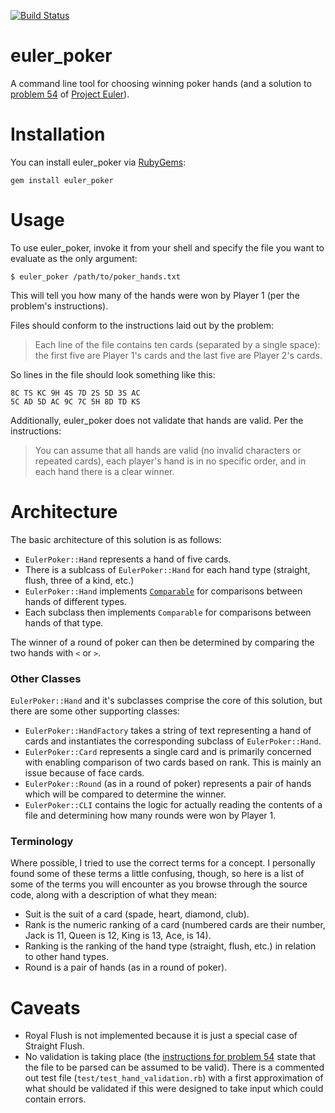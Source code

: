 [![Build Status](https://travis-ci.org/toasterlovin/euler_poker.svg?branch=master)](https://travis-ci.org/toasterlovin/euler_poker)

# euler_poker

A command line tool for choosing winning poker hands (and a solution to
[problem 54] of [Project Euler]).

[problem 54]: https://projecteuler.net/problem=54
[Project Euler]: https://projecteuler.net

# Installation

You can install euler_poker via [RubyGems]:

```
gem install euler_poker
```

[RubyGems]: https://rubygems.org

# Usage

To use euler_poker, invoke it from your shell and specify the file you want to
evaluate as the only argument:

```
$ euler_poker /path/to/poker_hands.txt
```

This will tell you how many of the hands were won by Player 1 (per the problem's
instructions).

Files should conform to the instructions laid out by the problem:

> Each line of the file contains ten cards (separated by a single space): the
> first five are Player 1's cards and the last five are Player 2's cards.

So lines in the file should look something like this:

```
8C TS KC 9H 4S 7D 2S 5D 3S AC
5C AD 5D AC 9C 7C 5H 8D TD KS
```

Additionally, euler_poker does not validate that hands are valid. Per the
instructions:

> You can assume that all hands are valid (no invalid characters or repeated
> cards), each player's hand is in no specific order, and in each hand there is
> a clear winner.

# Architecture

The basic architecture of this solution is as follows:

- `EulerPoker::Hand` represents a hand of five cards.
- There is a sublcass of `EulerPoker::Hand` for each hand type (straight,
  flush, three of a kind, etc.)
- `EulerPoker::Hand` implements [`Comparable`](https://ruby-doc.org/core-2.4.0/Comparable.html)
  for comparisons between hands of different types.
- Each subclass then implements `Comparable` for comparisons between hands of
  that type.

The winner of a round of poker can then be determined by comparing the two hands
with `<` or `>`.

### Other Classes

`EulerPoker::Hand` and it's subclasses comprise the core of this solution, but
there are some other supporting classes:

- `EulerPoker::HandFactory` takes a string of text representing a hand of cards
  and instantiates the corresponding subclass of `EulerPoker::Hand`.
- `EulerPoker::Card` represents a single card and is primarily concerned with
  enabling comparison of two cards based on rank. This is mainly an issue
  because of face cards.
- `EulerPoker::Round` (as in a round of poker) represents a pair of hands which
  will be compared to determine the winner.
- `EulerPoker::CLI` contains the logic for actually reading the contents of a
  file and determining how many rounds were won by Player 1.

### Terminology

Where possible, I tried to use the correct terms for a concept. I personally
found some of these terms a little confusing, though, so here is a list of some
of the terms you will encounter as you browse through the source code, along
with a description of what they mean:

- Suit is the suit of a card (spade, heart, diamond, club).
- Rank is the numeric ranking of a card (numbered cards are their number, Jack
  is 11, Queen is 12, King is 13, Ace, is 14).
- Ranking is the ranking of the hand type (straight, flush, etc.) in relation
  to other hand types.
- Round is a pair of hands (as in a round of poker).

[Comparable]: https://ruby-doc.org/core-2.4.0/Comparable.html

# Caveats

- Royal Flush is not implemented because it is just a special case of Straight
  Flush.
- No validation is taking place (the [instructions for problem 54][problem 54]
  state that the file to be parsed can be assumed to be valid). There is a
  commented out test file (`test/test_hand_validation.rb`) with a first
  approximation of what should be validated if this were designed to take input
  which could contain errors.
